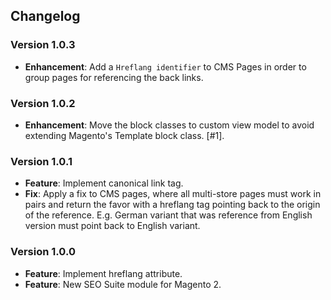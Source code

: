 ## Changelog

### Version 1.0.3
- **Enhancement**: Add a `Hreflang identifier` to CMS Pages in order to group pages for referencing the back links.

### Version 1.0.2
- **Enhancement**: Move the block classes to custom view model to avoid extending Magento's Template block class. [#1].

### Version 1.0.1
- **Feature**: Implement canonical link tag.
- **Fix**: Apply a fix to CMS pages, where all multi-store pages must work in pairs and return the favor with a hreflang tag pointing back to the origin of the reference.
E.g. German variant that was reference from English version must point back to English variant.

### Version 1.0.0
- **Feature**: Implement hreflang attribute.
- **Feature**: New SEO Suite module for Magento 2.

